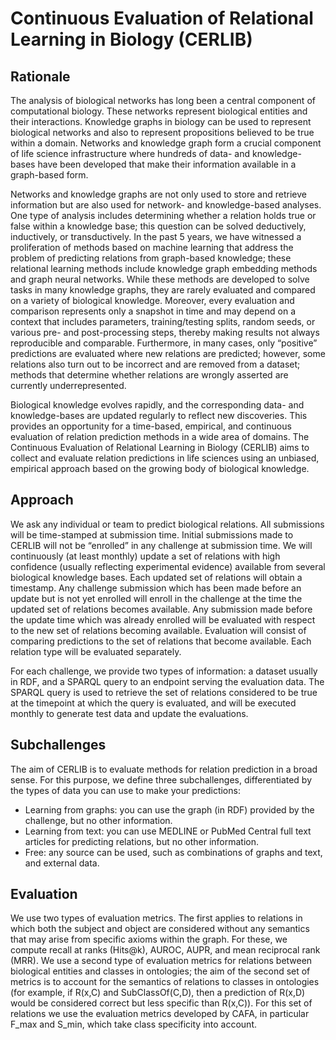 # Continuous Evaluation of Relational Learning in Biology (CERLIB)

## Rationale

The analysis of biological networks has long been a central component of computational biology. These networks represent biological entities and their interactions. Knowledge graphs in biology can be used to represent biological networks and also to represent propositions believed to be true within a domain. Networks and knowledge graph form a crucial component of life science infrastructure where hundreds of data- and knowledge-bases have been developed that make their information available in a graph-based form. 

Networks and knowledge graphs are not only used to store and retrieve information but are also used for network- and knowledge-based analyses. One type of analysis includes determining whether a relation holds true or false within a knowledge base; this question can be solved deductively, inductively, or transductively. In the past 5 years, we have witnessed a proliferation of methods based on machine learning that address the problem of predicting relations from graph-based knowledge; these relational learning methods include knowledge graph embedding methods and graph neural networks. While these methods are developed to solve tasks in many knowledge graphs, they are rarely evaluated and compared on a variety of biological knowledge. Moreover, every evaluation and comparison represents only a snapshot in time and may depend on a context that includes parameters, training/testing splits, random seeds, or various pre- and post-processing steps, thereby making results not always reproducible and comparable. Furthermore, in many cases, only “positive” predictions are evaluated where new relations are predicted; however, some relations also turn out to be incorrect and are removed from a dataset; methods that determine whether relations are wrongly asserted are currently underrepresented.

Biological knowledge evolves rapidly, and the corresponding data- and knowledge-bases are updated regularly to reflect new discoveries. This provides an opportunity for a time-based, empirical, and continuous evaluation of relation prediction methods in a wide area of domains. The Continuous Evaluation of Relational Learning in Biology (CERLIB) aims to collect and evaluate relation predictions in life sciences using an unbiased, empirical approach based on the growing body of biological knowledge.

## Approach

We ask any individual or team to predict biological relations. All submissions will be time-stamped at submission time. Initial submissions made to CERLIB will not be “enrolled” in any challenge at submission time. We will continuously (at least monthly) update a set of relations with high confidence (usually reflecting experimental evidence) available from several biological knowledge bases. Each updated set of relations will obtain a timestamp. Any challenge submission which has been made before an update but is not yet enrolled will enroll in the challenge at the time the updated set of relations becomes available. Any submission made before the update time which was already enrolled will be evaluated with respect to the new set of relations becoming available. Evaluation will consist of comparing predictions to the set of relations that become available. Each relation type will be evaluated separately.

For each challenge, we provide two types of information: a dataset usually in RDF, and a SPARQL query to an endpoint serving the evaluation data. The SPARQL query is used to retrieve the set of relations considered to be true at the timepoint at which the query is evaluated, and will be executed monthly to generate test data and update the evaluations.

## Subchallenges

The aim of CERLIB is to evaluate methods for relation prediction in a broad sense. For this purpose, we define three subchallenges, differentiated by the types of data you can use to make your predictions:
- Learning from graphs: you can use the graph (in RDF) provided by the challenge, but no other information.
- Learning from text: you can use MEDLINE or PubMed Central full text articles for predicting relations, but no other information.
- Free: any source can be used, such as combinations of graphs and text, and external data.

## Evaluation

We use two types of evaluation metrics. The first applies to relations in which both the subject and object are considered without any semantics that may arise from specific axioms within the graph. For these, we compute recall at ranks (Hits@k), AUROC, AUPR, and mean reciprocal rank (MRR). We use a second type of evaluation metrics for relations between biological entities and classes in ontologies; the aim of the second set of metrics is to account for the semantics of relations to classes in ontologies (for example, if R(x,C) and SubClassOf(C,D), then a prediction of R(x,D) would be considered correct but less specific than R(x,C)). For this set of relations we use the evaluation metrics developed by CAFA, in particular F_max and S_min, which take class specificity into account.
